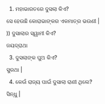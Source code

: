 1) ମହାଭାରତରେ ଦୁସଲା କିଏ?

ସେ ହେଉଛି କୋରାଭାଙ୍କର ଏକମାତ୍ର ଭଉଣୀ |

)) ଦୁସାଲାର ସ୍ୱାମୀ କିଏ?

ଜୟଦ୍ରାଥା

3) ଦୁସଲାଙ୍କ ପୁଅ କିଏ?

ସୁରଥା |

4) କେଉଁ ରାଜ୍ୟ ପାଇଁ ଦୁସାଲା ରାଣୀ ଥିଲେ?

ସିନ୍ଧୁ |


